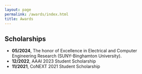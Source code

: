 ```yaml
---
layout: page
permalink: /awards/index.html
title: Awards
---
```


## Scholarships

- **05/2024**, The honor of Excellence in Electrical and Computer Engineering Research (SUNY-Binghamton University).
- **12/2022**, AAAI 2023 Student Scholarship
- **11/2021**, CoNEXT 2021 Student Scholarship
